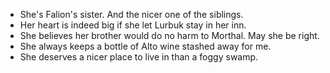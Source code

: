 - She's Falion's sister. And the nicer one of the siblings.
- Her heart is indeed big if she let Lurbuk stay in her inn.
- She believes her brother would do no harm to Morthal. May she be right.
- She always keeps a bottle of Alto wine stashed away for me. 
- She deserves a nicer place to live in than a foggy swamp. 
